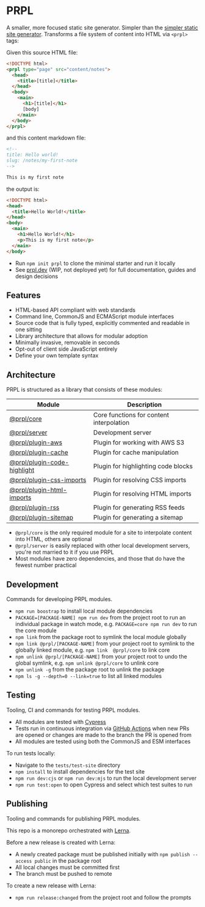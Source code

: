 # PRPL

A smaller, more focused static site generator. Simpler than the [simpler static site generator](https://github.com/11ty/eleventy). Transforms a file system of content into HTML via `<prpl>` tags:

Given this source HTML file:

```html
<!DOCTYPE html>
<prpl type="page" src="content/notes">
  <head>
    <title>[title]</title>
  </head>
  <body>
    <main>
      <h1>[title]</h1>
      [body]
    </main>
  </body>
</prpl>
```

and this content markdown file:

```markdown
<!--
title: Hello world!
slug: /notes/my-first-note
-->

This is my first note
```

the output is:

```html
<!DOCTYPE html>
<head>
  <title>Hello World!</title>
</head>
<body>
  <main>
    <h1>Hello World!</h1>
    <p>This is my first note</p>
  </main>
</body>
```

- Run `npm init prpl` to clone the minimal starter and run it locally
- See [prpl.dev](https://prpl.dev) (WIP, not deployed yet) for full documentation, guides and design decisions

## Features

- HTML-based API compliant with web standards
- Command line, CommonJS and ECMAScript module interfaces
- Source code that is fully typed, explicitly commented and readable in one sitting 
- Library architecture that allows for modular adoption
- Minimally invasive, removable in seconds
- Opt-out of client side JavaScript entirely
- Define your own template syntax

## Architecture

PRPL is structured as a library that consists of these modules:

| Module  | Description |
| --- | --- |
| [@prpl/core](packages/core/README.md) | Core functions for content interpolation |
| [@prpl/server](packages/server/README.md) | Development server |
| [@prpl/plugin-aws](packages/plugin-aws/README.md) | Plugin for working with AWS S3 |
| [@prpl/plugin-cache](packages/plugin-cache/README.md) | Plugin for cache manipulation |
| [@prpl/plugin-code-highlight](packages/plugin-code-highlight/README.md) | Plugin for highlighting code blocks |
| [@prpl/plugin-css-imports](packages/plugin-css-imports/README.md) | Plugin for resolving CSS imports |
| [@prpl/plugin-html-imports](packages/plugin-html-imports/README.md) | Plugin for resolving HTML imports |
| [@prpl/plugin-rss](packages/plugin-rss/README.md) | Plugin for generating RSS feeds |
| [@prpl/plugin-sitemap](packages/plugin-sitemap/README.md) | Plugin for generating a sitemap |

- `@prpl/core` is the only required module for a site to interpolate content into HTML, others are optional
- `@prpl/server` is easily replaced with other local development servers, you're not married to it if you use PRPL
- Most modules have zero dependencies, and those that do have the fewest number practical

## Development

Commands for developing PRPL modules.

- `npm run boostrap` to install local module dependencies
- `PACKAGE=[PACKAGE-NAME] npm run dev` from the project root to run an individual package in watch mode, e.g. 
  `PACKAGE=core npm run dev` to run the core module
- `npm link` from the package root to symlink the local module globally
- `npm link @prpl/[PACKAGE-NAME]` from your project root to symlink to the globally linked module, e.g. `npm link 
  @prpl/core` to link core
- `npm unlink @prpl/[PACKAGE-NAME]` from your project root to undo the global symlink, e.g. `npm unlink @prpl/core` 
  to unlink core
- `npm unlink -g` from the package root to unlink the package
- `npm ls -g --depth=0 --link=true` to list all linked modules

## Testing

Tooling, CI and commands for testing PRPL modules.

- All modules are tested with [Cypress](https://www.cypress.io)
- Tests run in continuous integration via [GitHub Actions](https://github.com/features/actions) when new PRs are 
  opened or changes are made to the branch the PR is opened from
- All modules are tested using both the CommonJS and ESM interfaces

To run tests locally:

- Navigate to the `tests/test-site` directory
- `npm install` to install dependencies for the test site
- `npm run dev:cjs` or `npm run dev:mjs` to run the local development server
- `npm run test:open` to open Cypress and select which test suites to run

## Publishing

Tooling and commands for publishing PRPL modules.

This repo is a monorepo orchestrated with [Lerna](https://lerna.js.org).

Before a new release is created with Lerna:

- A newly created package must be published initially with `npm publish --access public` in the package root
- All local changes must be committed first
- The branch must be pushed to remote

To create a new release with Lerna:

- `npm run release:changed` from the project root and follow the prompts